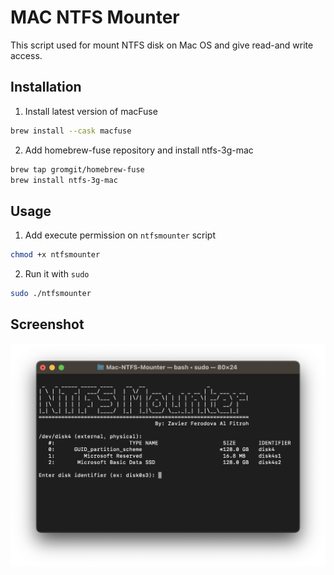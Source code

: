# MAC NTFS Mounter
This script used for mount NTFS disk on Mac OS and give read-and write access.

## Installation
1. Install latest version of macFuse
```bash
brew install --cask macfuse
```
2. Add homebrew-fuse repository and install ntfs-3g-mac
```bash
brew tap gromgit/homebrew-fuse
brew install ntfs-3g-mac
```

## Usage
1. Add execute permission on `ntfsmounter` script
```bash
chmod +x ntfsmounter
```
2. Run it with `sudo`
```bash
sudo ./ntfsmounter
```

## Screenshot
![Terminal screenshot](https://github.com/zavierferodova/Mac-NTFS-Mounter/blob/main/screenshots/image.png?raw=true)